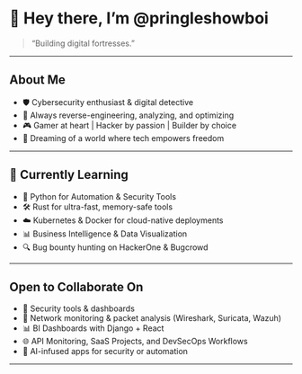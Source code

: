 # 👋 Hey there, I’m @pringleshowboi

> “Building digital fortresses.”

---

## About Me

- 🛡️ Cybersecurity enthusiast & digital detective  
- 🧠 Always reverse-engineering, analyzing, and optimizing  
- 🎮 Gamer at heart | Hacker by passion | Builder by choice  
- 🚀 Dreaming of a world where tech empowers freedom

---

## 🌱 Currently Learning

- 🐍 Python for Automation & Security Tools  
- 🛠️ Rust for ultra-fast, memory-safe tools  
- ☁️ Kubernetes & Docker for cloud-native deployments  
- 📊 Business Intelligence & Data Visualization  
- 🔍 Bug bounty hunting on HackerOne & Bugcrowd

---

## Open to Collaborate On

- 🔐 Security tools & dashboards  
- 📡 Network monitoring & packet analysis (Wireshark, Suricata, Wazuh)  
- 📊 BI Dashboards with Django + React  
- 🌐 API Monitoring, SaaS Projects, and DevSecOps Workflows  
- 🤖 AI-infused apps for security or automation

---


<!---
pringleshowboi/pringleshowboi is a ✨ special ✨ repository because its `README.md` (this file) appears on your GitHub profile.
You can click the Preview link to take a look at your changes.
--->
